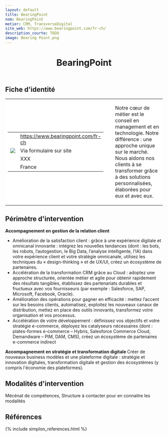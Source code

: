 ```yaml
---
layout: default
title: BearingPoint
nom: BearingPoint
metier: CRM, TransverseDigital
site_web: https://www.bearingpoint.com/fr-ch/
description_courte: TODO
image: Bearing Point.png
---
```


<header>
	<h1> BearingPoint</h1>
</header>

<div class="main">
	<h2> Fiche d'identité </h2>
	<table style="border-collapse: collapse;">
		<tr style="border: none; background-color:#FFFFFF;">
			<td style="border: none; background-color:#FFFFFF;width:20%;height:80%;">
				<div class="fiche_contact" style="">
					<table style="border-collapse: collapse;">
						<tr class="site_web" style="border: none; background-color:#FFFFFF;">
							<td style="border: none;">
								<img src="" class="fiche_icone"/>
							</td>
							<td style="border: none;">
								<a href="https://www.bearingpoint.com/fr-ch"> https://www.bearingpoint.com/fr-ch</a>
							</td>
						</tr>
						<tr class="contact" style="border: none; background-color:#FFFFFF;">
							<td style="border: none;display: table-cell;">
								<img src="{{site.url}}{{site.baseurl}}/images/email_icon.png" class="image" style="max-width:150%;vertical-align: middle;"/>
							</td>
							<td style="border: none;">
								Via formulaire sur site
							</td>
						</tr>
						<tr class="telephone" style="border: none; background-color:#FFFFFF;">
							<td style="border: none;">
								<img src="" class="fiche_icone"/>
							</td>
							<td style="border: none;">
								XXX
							</td>
						</tr>
						<tr class="zone" style="border: none; background-color:#FFFFFF;">
							<td style="border: none;">
								<img src="" class="fiche_icone"/>
							</td>
							<td style="border: none;">
								France
							</td>
						</tr>
					</table>
				</div>
			</td>
			<td style="width:10%;"/>
			<td style="background-color:#FFFFFF; width:60%;">
				<div class="fiche_identite">
					<p style="font-weight:normal;">
					Notre cœur de métier est le conseil en management et en technologie. Notre différence : une approche unique sur le marché. Nous aidons nos clients à se transformer grâce à des solutions personnalisées, élaborées pour eux et avec eux. 
					</p>
				</div>
			</td>
		</tr>
	</table>
	<div class="perimetre_intervention">
		<h2> Périmètre d'intervention </h2>
		<strong>Accompagnement en gestion de la relation client </strong>
		<ul>
			<li>Amélioration de la satisfaction client : grâce à une expérience digitale et omnicanal innovante : intégrez les nouvelles tendances (dont : les bots, les robots, lʼautogestion, le Big Data, lʼanalyse intelligente, lʼIA) dans votre expérience client et votre stratégie omnicanale, utilisez les techniques du « design-thinking » et de UX/UI, créez un écosystème de partenaires.</li>
			<li>Accélération de la transformation CRM grâce au Cloud : adoptez une approche structurée, orientée métier et agile pour obtenir rapidement des résultats tangibles, établissez des partenariats durables et fructueux avec vos fournisseurs (par exemple : Salesforce, SAP, Microsoft, Facebook, Oracle).</li>
			<li>Amélioration des opérations pour gagner en efficacité : mettez lʼaccent sur les besoins clients, automatisez, exploitez les nouveaux canaux de distribution, mettez en place des outils innovants, transformez votre organisation et vos processus.</li>
			<li>Accélération de votre développement : définissez vos objectifs et votre stratégie e-commerce, déployez les catalyseurs nécessaires (dont : plates-formes e-commerce – Hybris, Salesforce Commerce Cloud, Demandware – PIM, DAM, CMS), créez un écosystème de partenaires e-commerce indirect</li>
		</ul>
		<strong>Accompagnement en stratégie et transformation digitale </strong>
		Créer de nouveaux business modèles et une plateforme digitale : stratégie et innovation digitales, transformation digitale et gestion des écosystèmes (y compris l'économie des plateformes).
	</div>
	<div class="modalite_intervention">
		<h2> Modalités d'intervention </h2>
		Mécénat de compétences, Structure à contacter pour en connaitre les modalités
	</div>
</div>
<footer class="references">
	<h2> Références </h2>
	{% include simplon_references.html %}
</footer>

